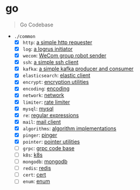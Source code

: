 # go

> Go Codebase

- `./common`
  - [x] `http`: [a simple http requester](./common/http/)
  - [x] `log`: [a logrus initiator](./common/log/)
  - [x] `wecom`: [WeCom group robot sender](./common/wecom/)
  - [x] `ssh`: [a simple ssh client](./common/ssh/)
  - [x] `kafka`: [a simple kafka producer and consumer](./common/kafka/)
  - [x] `elasticsearch`: [elastic client](./common/es/)
  - [x] `encrypt`: [encryption utilities](./common/encrypt/)
  - [x] `encoding`: [encoding](./common/encoding/)
  - [x] `network`: [network](./common/network/)
  - [x] `limiter`: [rate limiter](./common/limiter/)
  - [x] `mysql`: [mysql](./common/mysql/)
  - [x] `re`: [regular expressions](./common/re/)
  - [x] `mail`: [mail client](./common/mail/)
  - [x] `algorithms`: [algorithm implementations](./common/algorithms/)
  - [x] `pinger`: [pinger](./common/pinger/)
  - [x] `pointer`: [pointer utilities](./common/pointer/)
  - [ ] `grpc`: [grpc code base](./common/grpc/)
  - [ ] `k8s`: [k8s](.)
  - [ ] `mongodb`: [mongodb](.)
  - [ ] `redis`: [redis](.)
  - [ ] `cert`: [cert](.)
  - [ ] `enum`: [enum](.)

